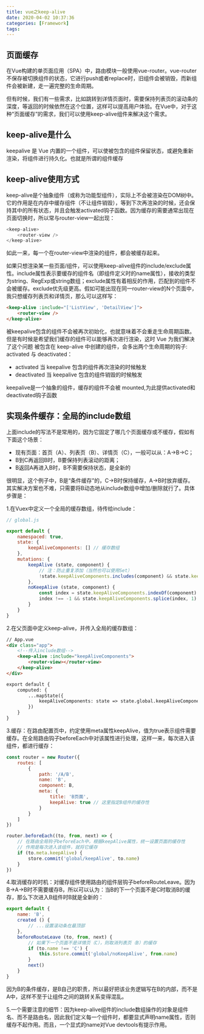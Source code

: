 ```yaml
---
title: vue之keep-alive
date: 2020-04-02 10:37:36
categories: [Framework]
tags:
---
```


## 页面缓存

在Vue构建的单页面应用（SPA）中，路由模块一般使用vue-router。vue-router不保存被切换组件的状态，它进行push或者replace时，旧组件会被销毁，而新组件会被新建，走一遍完整的生命周期。

但有时候，我们有一些需求，比如跳转到详情页面时，需要保持列表页的滚动条的深度，等返回的时候依然在这个位置，这样可以提高用户体验。在Vue中，对于这种“页面缓存”的需求，我们可以使用keep-alive组件来解决这个需求。

## keep-alive是什么

keepalive 是 Vue 内置的一个组件，可以使被包含的组件保留状态，或避免重新渲染，将组件进行持久化。也就是所谓的组件缓存

## keep-alive使用方式

keep-alive是个抽象组件（或称为功能型组件），实际上不会被渲染在DOM树中。它的作用是在内存中缓存组件（不让组件销毁），等到下次再渲染的时候，还会保持其中的所有状态，并且会触发activated钩子函数。因为缓存的需要通常出现在页面切换时，所以常与router-view一起出现：

```js
<keep-alive>
    <router-view />
</keep-alive>
```

如此一来，每一个在router-view中渲染的组件，都会被缓存起来。

如果只想渲染某一些页面/组件，可以使用keep-alive组件的include/exclude属性。include属性表示要缓存的组件名（即组件定义时的name属性），接收的类型为string、RegExp或string数组；exclude属性有着相反的作用，匹配到的组件不会被缓存。exclude优先级更高。假如可能出现在同一router-view的N个页面中，我只想缓存列表页和详情页，那么可以这样写：

```html
<keep-alive :include="['ListView', 'DetailView']">
    <router-view />
</keep-alive>
```

被keepalive包含的组件不会被再次初始化，也就意味着不会重走生命周期函数。但是有时候是希望我们缓存的组件可以能够再次进行渲染，这时 Vue 为我们解决了这个问题 被包含在 keep-alive 中创建的组件，会多出两个生命周期的钩子: activated 与 deactivated：

- activated 当 keepalive 包含的组件再次渲染的时候触发
- deactivated 当 keepalive 包含的组件销毁的时候触发

keepalive是一个抽象的组件，缓存的组件不会被 mounted,为此提供activated和deactivated钩子函数

## 实现条件缓存：全局的include数组

上面include的写法不是常用的，因为它固定了哪几个页面缓存或不缓存，假如有下面这个场景：

- 现有页面：首页（A）、列表页（B）、详情页（C），一般可以从：A->B->C；
- B到C再返回B时，B要保持列表滚动的距离；
- B返回A再进入B时，B不需要保持状态，是全新的

很明显，这个例子中，B是“条件缓存”的，C->B时保持缓存，A->B时放弃缓存。其实解决方案也不难，只需要将B动态地从include数组中增加/删除就行了。具体步骤是：

1.在Vuex中定义一个全局的缓存数组，待传给include：

```js
// global.js

export default {
    namespaced: true,
    state: {
        keepAliveComponents: [] // 缓存数组
    },
    mutations: {
        keepAlive (state, component) {
            // 注：防止重复添加（当然也可以使用Set）
            !state.keepAliveComponents.includes(component) && state.keepAliveComponents.push(component)
        },
        noKeepAlive (state, component) {
            const index = state.keepAliveComponents.indexOf(component)
            index !== -1 && state.keepAliveComponents.splice(index, 1)
        }
    }
}
```

2.在父页面中定义keep-alive，并传入全局的缓存数组：

```html
// App.vue
<div class="app">
    <!--传入include数组-->
    <keep-alive :include="keepAliveComponents">
        <router-view></router-view>
    </keep-alive>
</div>

export default {
    computed: {
        ...mapState({
            keepAliveComponents: state => state.global.keepAliveComponents
        })
    }
}
```

3.缓存：在路由配置页中，约定使用meta属性keepAlive，值为true表示组件需要缓存。在全局路由钩子beforeEach中对该属性进行处理，这样一来，每次进入该组件，都进行缓存：

```js
const router = new Router({
    routes: [
        {
            path: '/A/B',
            name: 'B',
            component: B,
            meta: {
                title: 'B页面',
                keepAlive: true // 这里指定B组件的缓存性
            }
        }
    ]
})

router.beforeEach((to, from, next) => {
    // 在路由全局钩子beforeEach中，根据keepAlive属性，统一设置页面的缓存性
    // 作用是每次进入该组件，就将它缓存
    if (to.meta.keepAlive) {
        store.commit('global/keepAlive', to.name)
    }
})
```

4.取消缓存的时机：对缓存组件使用路由的组件层钩子beforeRouteLeave。因为B->A->B时不需要缓存B，所以可以认为：当B的下一个页面不是C时取消B的缓存，那么下次进入B组件时B就是全新的：

```js
export default {
    name: 'B',
    created () {
        // ...设置滚动条在最顶部
    },
    beforeRouteLeave (to, from, next) {
        // 如果下一个页面不是详情页（C），则取消列表页（B）的缓存
        if (to.name !== 'C') {
            this.$store.commit('global/noKeepAlive', from.name)
        }
        next()
    }
}
```

因为B的条件缓存，是B自己的职责，所以最好把该业务逻辑写在B的内部，而不是A中，这样不至于让组件之间的跳转关系变得混乱。

5.一个需要注意的细节：因为keep-alive组件的include数组操作的对象是组件名、而不是路由名，因此我们定义每一个组件时，都要显式声明name属性，否则缓存不起作用。而且，一个显式的name对Vue devtools有提示作用。


